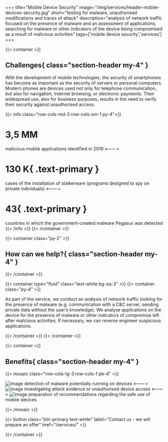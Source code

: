+++
title="Mobile Device Security"
image="/img/services/header-mobile-devices-security.jpg"
short="testing for malware, unauthorised modifications and traces of attack"
description="analysis of network traffic focused on the presence of malware and an assessment of applications, searching for malware or other indicators of the device being compromised as a result of malicious activities"
tags=['mobile device security','services']
+++

{{< container >}}
## Challenges{ class="section-header my-4" }

With the development of mobile technologies, the security of smartphones has become as important as the security of servers or personal computers. Modern phones are devices used not only for telephone communication, but also for navigation, Internet browsing, or electronic payments. Their widespread use, also for business purposes, results in the need to verify their security against unauthorised access.

{{< info class="row-cols-md-3 row-cols-sm-1 py-4">}}
# __3,5 MM__

malicious mobile applications identified in 2019
<--->
# __130 K__{ .text-primary }

cases of the installation of stalkerware (programs designed to spy on private individuals)
<--->
# __43__{ .text-primary }

countries in which the government-created malware Pegasus was detected
{{< /info >}}
{{< /container >}}

{{< container class="py-2" >}}

## How can we help?{ class="section-header my-4" }

{{< /container >}}

{{< container type="fluid" class="text-white bg-sq-3" >}}
{{< container class="py-4" >}}

As part of the service, we conduct an analysis of network traffic looking for the presence of malware (e.g. communication with a C&C server, sending private data without the user’s knowledge). We analyse applications on the device for the presence of malware or other indicators of compromise left after malicious activities. If necessary, we can reverse engineer suspicious applications.

{{< /container >}}
{{< /container >}}


{{< container >}}

## Benefits{ class="section-header my-4" }


{{< mosaic class="row-cols-lg-3 row-cols-1 pb-4" >}}

![image](/img/icons/icon_bug.png)
detection of malware potentially running on devices
<--->
![image](/img/icons/icon_profit.png)
investigating attack evidence or unauthorised device access
<--->
![image](/img/icons/ik_rekomendacja.png)
preparation of recommendations regarding the safe use of mobile devices

{{< /mosaic >}}

{{< button class="btn-primary text-white" label="Contact us - we will prepare an offer" href="/services/" >}}

{{< /container >}}

